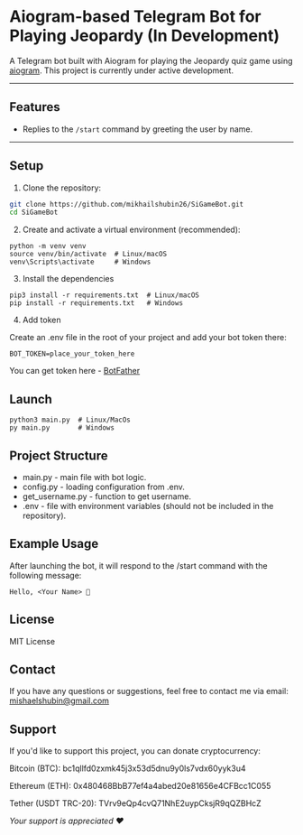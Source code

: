 # Aiogram-based Telegram Bot for Playing Jeopardy (In Development)

A Telegram bot built with Aiogram for playing the Jeopardy quiz game using [aiogram](https://docs.aiogram.dev/en/latest/). This project is currently under active development.

---

## Features

- Replies to the `/start` command by greeting the user by name.

---

## Setup

1. Clone the repository:

```bash
git clone https://github.com/mikhailshubin26/SiGameBot.git
cd SiGameBot
```

2. Create and activate a virtual environment (recommended):

```
python -m venv venv
source venv/bin/activate  # Linux/macOS
venv\Scripts\activate     # Windows
```
3. Install the dependencies

```
pip3 install -r requirements.txt  # Linux/macOS
pip install -r requirements.txt   # Windows
```

4. Add token

Create an .env file in the root of your project and add your bot token there:
```
BOT_TOKEN=place_your_token_here

```

You can get token here - [BotFather](https://t.me/BotFather)

## Launch

```
python3 main.py  # Linux/MacOs
py main.py       # Windows
```

## Project Structure
+ main.py - main file with bot logic.
+ config.py - loading configuration from .env.
+ get_username.py - function to get username.
+ .env - file with environment variables (should not be included in the repository).

## Example Usage

After launching the bot, it will respond to the /start command with the following message:
```
Hello, <Your Name> 👋
```

## License

MIT License

## Contact

If you have any questions or suggestions, feel free to contact me via email: mishaelshubin@gmail.com

## Support

If you'd like to support this project, you can donate cryptocurrency:

Bitcoin (BTC): bc1qllfd0zxmk45j3x53d5dnu9y0ls7vdx60yyk3u4

Ethereum (ETH): 0x480468BbB77ef4a4abed20e81656e4CFBcc1C055

Tether (USDT TRC-20): TVrv9eQp4cvQ71NhE2uypCksjR9qQZBHcZ

*Your support is appreciated ❤️*
